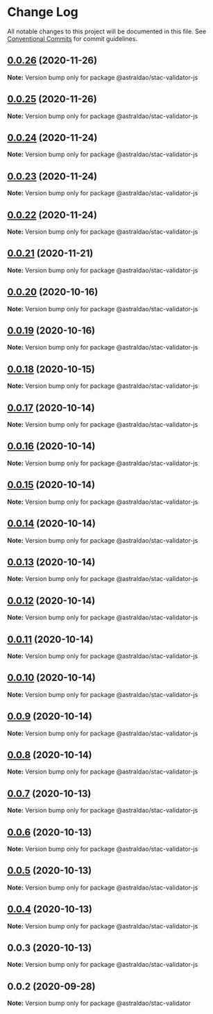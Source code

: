# Change Log

All notable changes to this project will be documented in this file.
See [Conventional Commits](https://conventionalcommits.org) for commit guidelines.

## [0.0.26](https://github.com/astralDAO/astralprotocol/compare/@astraldao/stac-validator-js@0.0.25...@astraldao/stac-validator-js@0.0.26) (2020-11-26)

**Note:** Version bump only for package @astraldao/stac-validator-js





## [0.0.25](https://github.com/astralDAO/astralprotocol/compare/@astraldao/stac-validator-js@0.0.24...@astraldao/stac-validator-js@0.0.25) (2020-11-26)

**Note:** Version bump only for package @astraldao/stac-validator-js





## [0.0.24](https://github.com/astralDAO/astralprotocol/compare/@astraldao/stac-validator-js@0.0.23...@astraldao/stac-validator-js@0.0.24) (2020-11-24)

**Note:** Version bump only for package @astraldao/stac-validator-js





## [0.0.23](https://github.com/astralDAO/astralprotocol/compare/@astraldao/stac-validator-js@0.0.22...@astraldao/stac-validator-js@0.0.23) (2020-11-24)

**Note:** Version bump only for package @astraldao/stac-validator-js





## [0.0.22](https://github.com/astralDAO/astralprotocol/compare/@astraldao/stac-validator-js@0.0.21...@astraldao/stac-validator-js@0.0.22) (2020-11-24)

**Note:** Version bump only for package @astraldao/stac-validator-js





## [0.0.21](https://github.com/astralDAO/astralprotocol/compare/@astraldao/stac-validator-js@0.0.20...@astraldao/stac-validator-js@0.0.21) (2020-11-21)

**Note:** Version bump only for package @astraldao/stac-validator-js





## [0.0.20](https://github.com/astralDAO/astralprotocol/compare/@astraldao/stac-validator-js@0.0.19...@astraldao/stac-validator-js@0.0.20) (2020-10-16)

**Note:** Version bump only for package @astraldao/stac-validator-js





## [0.0.19](https://github.com/astralDAO/astralprotocol/compare/@astraldao/stac-validator-js@0.0.18...@astraldao/stac-validator-js@0.0.19) (2020-10-16)

**Note:** Version bump only for package @astraldao/stac-validator-js





## [0.0.18](https://github.com/astralDAO/astralprotocol/compare/@astraldao/stac-validator-js@0.0.17...@astraldao/stac-validator-js@0.0.18) (2020-10-15)

**Note:** Version bump only for package @astraldao/stac-validator-js





## [0.0.17](https://github.com/astralDAO/astralprotocol/compare/@astraldao/stac-validator-js@0.0.16...@astraldao/stac-validator-js@0.0.17) (2020-10-14)

**Note:** Version bump only for package @astraldao/stac-validator-js





## [0.0.16](https://github.com/astralDAO/astralprotocol/compare/@astraldao/stac-validator-js@0.0.15...@astraldao/stac-validator-js@0.0.16) (2020-10-14)

**Note:** Version bump only for package @astraldao/stac-validator-js





## [0.0.15](https://github.com/astralDAO/astralprotocol/compare/@astraldao/stac-validator-js@0.0.14...@astraldao/stac-validator-js@0.0.15) (2020-10-14)

**Note:** Version bump only for package @astraldao/stac-validator-js





## [0.0.14](https://github.com/astralDAO/astralprotocol/compare/@astraldao/stac-validator-js@0.0.13...@astraldao/stac-validator-js@0.0.14) (2020-10-14)

**Note:** Version bump only for package @astraldao/stac-validator-js





## [0.0.13](https://github.com/astralDAO/astralprotocol/compare/@astraldao/stac-validator-js@0.0.12...@astraldao/stac-validator-js@0.0.13) (2020-10-14)

**Note:** Version bump only for package @astraldao/stac-validator-js





## [0.0.12](https://github.com/astralDAO/astralprotocol/compare/@astraldao/stac-validator-js@0.0.11...@astraldao/stac-validator-js@0.0.12) (2020-10-14)

**Note:** Version bump only for package @astraldao/stac-validator-js





## [0.0.11](https://github.com/astralDAO/astralprotocol/compare/@astraldao/stac-validator-js@0.0.10...@astraldao/stac-validator-js@0.0.11) (2020-10-14)

**Note:** Version bump only for package @astraldao/stac-validator-js





## [0.0.10](https://github.com/astralDAO/astralprotocol/compare/@astraldao/stac-validator-js@0.0.9...@astraldao/stac-validator-js@0.0.10) (2020-10-14)

**Note:** Version bump only for package @astraldao/stac-validator-js





## [0.0.9](https://github.com/astralDAO/astralprotocol/compare/@astraldao/stac-validator-js@0.0.8...@astraldao/stac-validator-js@0.0.9) (2020-10-14)

**Note:** Version bump only for package @astraldao/stac-validator-js





## [0.0.8](https://github.com/astralDAO/astralprotocol/compare/@astraldao/stac-validator-js@0.0.7...@astraldao/stac-validator-js@0.0.8) (2020-10-14)

**Note:** Version bump only for package @astraldao/stac-validator-js





## [0.0.7](https://github.com/astralDAO/astralprotocol/compare/@astraldao/stac-validator-js@0.0.6...@astraldao/stac-validator-js@0.0.7) (2020-10-13)

**Note:** Version bump only for package @astraldao/stac-validator-js





## [0.0.6](https://github.com/astralDAO/astralprotocol/compare/@astraldao/stac-validator-js@0.0.5...@astraldao/stac-validator-js@0.0.6) (2020-10-13)

**Note:** Version bump only for package @astraldao/stac-validator-js





## [0.0.5](https://github.com/astralDAO/astralprotocol/compare/@astraldao/stac-validator-js@0.0.4...@astraldao/stac-validator-js@0.0.5) (2020-10-13)

**Note:** Version bump only for package @astraldao/stac-validator-js





## [0.0.4](https://github.com/astralDAO/astralprotocol/compare/@astraldao/stac-validator-js@0.0.3...@astraldao/stac-validator-js@0.0.4) (2020-10-13)

**Note:** Version bump only for package @astraldao/stac-validator-js





## 0.0.3 (2020-10-13)

**Note:** Version bump only for package @astraldao/stac-validator-js





## 0.0.2 (2020-09-28)

**Note:** Version bump only for package @astraldao/stac-validator
